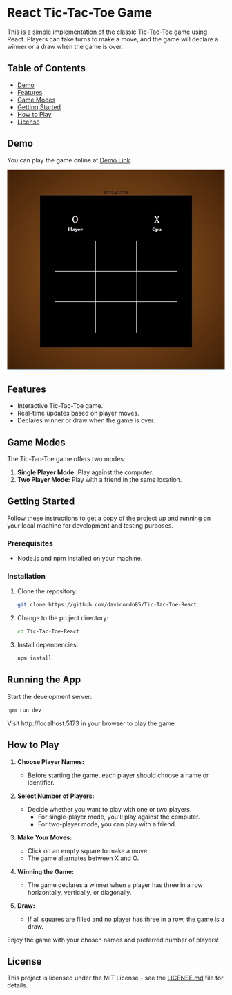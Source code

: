 # React Tic-Tac-Toe Game

This is a simple implementation of the classic Tic-Tac-Toe game using React. Players can take turns to make a move, and the game will declare a winner or a draw when the game is over.

## Table of Contents

- [Demo](#demo)
- [Features](#features)
- [Game Modes](#game-modes)
- [Getting Started](#getting-started)
- [How to Play](#how-to-play)
- [License](#license)

## Demo

You can play the game online at [Demo Link](#).

![Game Screenshot](public/tic-tac-toe%20screenshot.JPG)

## Features

- Interactive Tic-Tac-Toe game.
- Real-time updates based on player moves.
- Declares winner or draw when the game is over.

## Game Modes

The Tic-Tac-Toe game offers two modes:

1. **Single Player Mode:** Play against the computer.
2. **Two Player Mode:** Play with a friend in the same location.

## Getting Started

Follow these instructions to get a copy of the project up and running on your local machine for development and testing purposes.

### Prerequisites

- Node.js and npm installed on your machine.

### Installation

1. Clone the repository:

   ```bash
   git clone https://github.com/davidordo85/Tic-Tac-Toe-React
   ```

2. Change to the project directory:

   ```bash
   cd Tic-Tac-Toe-React
   ```

3. Install dependencies:

   ```bash
   npm install
   ```

## Running the App

Start the development server:

```bash
npm run dev
```

Visit http://localhost:5173 in your browser to play the game

## How to Play

1. **Choose Player Names:**

   - Before starting the game, each player should choose a name or identifier.

2. **Select Number of Players:**

   - Decide whether you want to play with one or two players.
     - For single-player mode, you'll play against the computer.
     - For two-player mode, you can play with a friend.

3. **Make Your Moves:**

   - Click on an empty square to make a move.
   - The game alternates between X and O.

4. **Winning the Game:**

   - The game declares a winner when a player has three in a row horizontally, vertically, or diagonally.

5. **Draw:**
   - If all squares are filled and no player has three in a row, the game is a draw.

Enjoy the game with your chosen names and preferred number of players!

## License

This project is licensed under the MIT License - see the [LICENSE.md](License.md) file for details.
